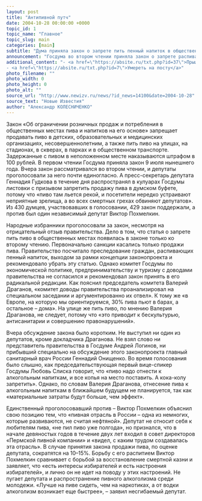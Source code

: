 ```yaml
---
layout: post
title: "Антипивной путч"
date: 2004-10-28 00:00:00 +0000
topic_id: 1
topic_name: "Главное"
topic_slug: main
categories: [main]
subtitle: "Дума приняла закон о запрете пить пенный напиток в общественных местах"
announcement: "Госдума во втором чтении приняла закон о запрете распивать пиво в местах для этого не предназначенных. Депутатов не смутил даже отрицательный отзыв правительства. Закон поддержали 429 депутатов, против голосовал один только независимый депутат Виктор Похмелкин."
additional_content: "- <a href=\"https://absite.ru/txt.php?id=37\">Прыщ с мигалкой</a>
- <a href=\"https://absite.ru/txt.php?id=7\">Умереть на посту</a>"
photo_filename: ""
photo_width: 0
photo_height: 0
photo_alt: ""
source_url: "http://www.newizv.ru/news/?id_news=14100&date=2004-10-28"
source_text: "Новые Известия"
author: "Александр КОЛЕСНИЧЕНКО"
---
```

Закон «Об ограничении розничных продаж и потребления в общественных местах пива и напитков на его основе» запрещает продавать пиво в детских, образовательных и медицинских организациях, несовершеннолетним, а также пить пиво на улицах, на стадионах, в скверах, в парках и в общественном транспорте. Задержанные с пивом в неположенном месте наказываются штрафом в 100 рублей. В первом чтении Госдума приняла закон 9 июля нынешнего года. Вчера закон рассматривался во втором чтении, и депутаты проголосовали за него почти единогласно. А пресс-секретарь депутата Геннадия Гудкова в течение дня распространял в кулуарах Госдумы листовки с призывом запретить продажу пива в думском буфете, потому что «пиво там льется рекой, и посетители нередко устраивают неприятные зрелища, а во всех смертных грехах обвиняют депутатов». Из 430 думцев, участвовавших в голосовании, 429 закон поддержали, а против был один независимый депутат Виктор Похмелкин.

Народные избранники проголосовали за закон, несмотря на отрицательный отзыв правительства. Дело в том, что статья о запрете пить пиво в общественных местах появилась в законе только ко второму чтению. Первоначально санкции касались только продажи пива. Правительство посчитало преследование граждан, распивающих пенный напиток, выходом за рамки концепции законопроекта и рекомендовало убрать эту статью. Однако комитет Госдумы по экономической политике, предпринимательству и туризму с доводами правительства не согласился и рекомендовал закон принять в его радикальной редакции. Как пояснил председатель комитета Валерий Драганов, «комитет доводы правительства проанализировал на специальном заседании и аргументированно их отвел». К тому же «в Европе, на которую мы ориентируемся, 30% пива пьют в барах, а остальное – дома». На улице же пить пиво, по мнению Валерия Драганова, не следует, потому что «это приводит к бескультурью, антисанитарии и совершению правонарушений».

Вчера обсуждение закона было коротким. Не выступил ни один из депутатов, кроме докладчика Драганова. Не взял слово ни представитель правительства в Госдуме Андрей Логинов, ни прибывший специально на обсуждение этого законопроекта главный санитарный врач России Геннадий Онищенко. Во время голосования было слышно, как председательствующая первый вице-спикер Госдумы Любовь Слиска говорит, что «пиво надо отнести к алкогольным напиткам, и все копья на место поставить. А кока-колу запретить». Однако, по словам Валерия Драганова, отнесение пива к алкогольным напиткам в ближайшем будущем не планируется, так как «материальные затраты будут больше, чем эффект».

Единственный проголосовавший против – Виктор Похмелкин объяснил свою позицию тем, что «пивная отрасль в России – одна из немногих, которые развиваются, не считая нефтяной». Депутат не относит себя к любителям пива, «не пил пиво уже полгода», но признался, что в начале девяностых годов в течение двух лет входил в совет директоров «Пермской пивной компании» и «видел, с каким трудом создавалась эта отрасль». В случае принятия закона продажи пива, по оценке депутата, сократятся на 10–15%. Борьбу с его распитием Виктор Похмелкин сравнивает с борьбой за восстановление смертной казни и заявляет, что «есть интересы избирателей и есть настроения избирателей», и лично он не идет на поводу у этих настроений. Не пугает депутата и распространение пивного алкоголизма среди молодежи. «Лучше на пиве сидеть, чем на наркотиках, а от водки алкоголизм возникает еще быстрее», – заявил несгибаемый депутат.
